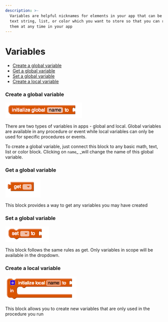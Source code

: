 ```yaml
---
description: >-
  Variables are helpful nicknames for elements in your app that can be a value,
  text string, list, or color which you want to store so that you can re-use
  them at any time in your app
---
```


# Variables

* [Create a global variable](variables.md#create-global-variable)
* [Get a global variable](variables.md#get-a-global-variable)
* [Set a global variable](variables.md#set-a-global-variable)
* [Create a local variable](variables.md#create-a-local-variable)

### Create a global variable

![](../../../.gitbook/assets/variable-block-1.png)

There are two types of variables in apps - global and local. Global variables are available in any procedure or event while local variables can only be used for specific procedures or events.

To create a global variable, just connect this block to any basic math, text, list or color block. Clicking on `name`\_ \_will change the name of this global variable.

### Get a global variable

![](../../../.gitbook/assets/variable-block-2.png)

This block provides a way to get any variables you may have created

### Set a global variable

![](../../../.gitbook/assets/variable-block-3.png)

This block follows the same rules as get. Only variables in scope will be available in the dropdown.

### Create a local variable

![](../../../.gitbook/assets/variable-block-4.png)

This block allows you to create new variables that are only used in the procedure you run

